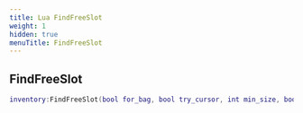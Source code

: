 ```yaml
---
title: Lua FindFreeSlot
weight: 1
hidden: true
menuTitle: FindFreeSlot
---
```

## FindFreeSlot
```lua
inventory:FindFreeSlot(bool for_bag, bool try_cursor, int min_size, bool is_arrow); -- int
```